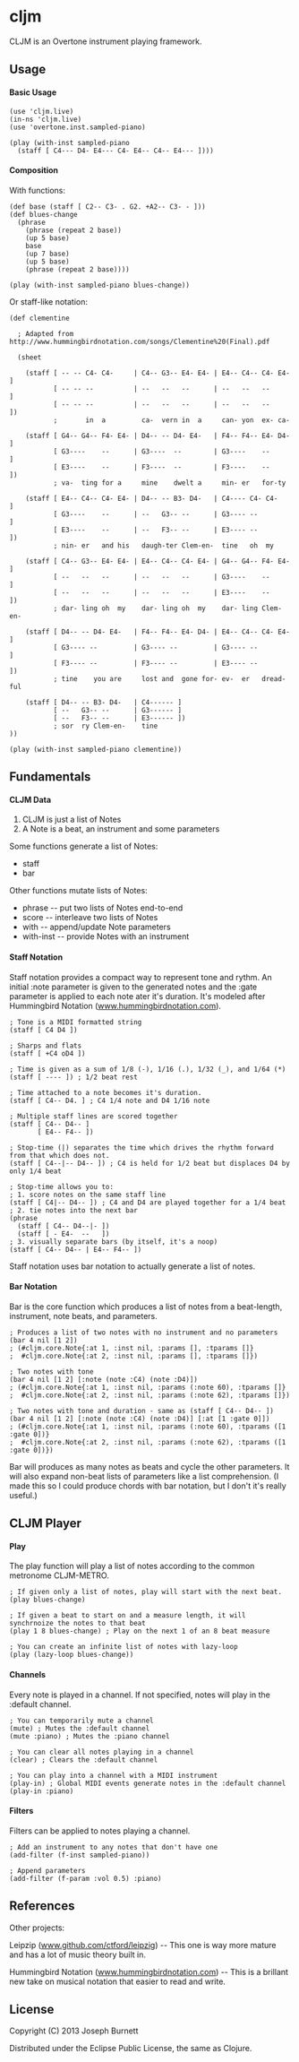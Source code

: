 # cljm

CLJM is an Overtone instrument playing framework.

## Usage

#### Basic Usage

    (use 'cljm.live)
    (in-ns 'cljm.live)
    (use 'overtone.inst.sampled-piano)
    
    (play (with-inst sampled-piano 
      (staff [ C4--- D4- E4--- C4- E4-- C4-- E4--- ])))

#### Composition

With functions:

    (def base (staff [ C2-- C3- . G2. +A2-- C3- - ]))
    (def blues-change
      (phrase
        (phrase (repeat 2 base))
        (up 5 base)
        base
        (up 7 base)
        (up 5 base)
        (phrase (repeat 2 base))))
    
    (play (with-inst sampled-piano blues-change))

Or staff-like notation:

    (def clementine
      
      ; Adapted from http://www.hummingbirdnotation.com/songs/Clementine%20(Final).pdf
      
      (sheet

        (staff [ -- -- C4- C4-     | C4-- G3-- E4- E4- | E4-- C4-- C4- E4- ]
               [ -- -- --          | --   --   --      | --   --   --      ]
               [ -- -- --          | --   --   --      | --   --   --      ])
               ;       in  a         ca-  vern in  a     can- yon  ex- ca-

        (staff [ G4-- G4-- F4- E4- | D4-- -- D4- E4-   | F4-- F4-- E4- D4- ]
               [ G3----    --      | G3----  --        | G3----    --      ]
               [ E3----    --      | F3----  --        | F3----    --      ])
               ; va-  ting for a     mine    dwelt a     min- er   for-ty

        (staff [ E4-- C4-- C4- E4- | D4-- -- B3- D4-   | C4---- C4- C4-    ]
               [ G3----    --      | --   G3-- --      | G3---- --         ]
               [ E3----    --      | --   F3-- --      | E3---- --         ])
               ; nin- er   and his   daugh-ter Clem-en-  tine   oh  my

        (staff [ C4-- G3-- E4- E4- | E4-- C4-- C4- E4- | G4-- G4-- F4- E4- ]
               [ --   --   --      | --   --   --      | G3----    --      ]
               [ --   --   --      | --   --   --      | E3----    --      ])
               ; dar- ling oh  my    dar- ling oh  my    dar- ling Clem-en-

        (staff [ D4-- -- D4- E4-   | F4-- F4-- E4- D4- | E4-- C4-- C4- E4- ]
               [ G3---- --         | G3---- --         | G3---- --         ]
               [ F3---- --         | F3---- --         | E3---- --         ])
               ; tine    you are     lost and  gone for- ev-  er   dread-ful 

        (staff [ D4-- -- B3- D4-   | C4------ ]
               [ --   G3-- --      | G3------ ]
               [ --   F3-- --      | E3------ ])
               ; sor  ry Clem-en-    tine
    ))
    
    (play (with-inst sampled-piano clementine))

## Fundamentals

#### CLJM Data

1. CLJM is just a list of Notes
2. A Note is a beat, an instrument and some parameters

Some functions generate a list of Notes:

* staff 
* bar

Other functions mutate lists of Notes:

* phrase -- put two lists of Notes end-to-end
* score -- interleave two lists of Notes
* with -- append/update Note parameters
* with-inst -- provide Notes with an instrument

#### Staff Notation

Staff notation provides a compact way to represent tone and rythm.  An initial :note parameter is given to the generated notes and the :gate parameter is applied to each note ater it's duration.  It's modeled after Hummingbird Notation (www.hummingbirdnotation.com).

    ; Tone is a MIDI formatted string
    (staff [ C4 D4 ])
    
    ; Sharps and flats
    (staff [ +C4 oD4 ])
    
    ; Time is given as a sum of 1/8 (-), 1/16 (.), 1/32 (_), and 1/64 (*)
    (staff [ ---- ]) ; 1/2 beat rest
    
    ; Time attached to a note becomes it's duration.
    (staff [ C4-- D4. ] ; C4 1/4 note and D4 1/16 note
    
    ; Multiple staff lines are scored together
    (staff [ C4-- D4-- ]
           [ E4-- F4-- ])
    
    ; Stop-time (|) separates the time which drives the rhythm forward from that which does not.
    (staff [ C4--|-- D4-- ]) ; C4 is held for 1/2 beat but displaces D4 by only 1/4 beat
    
    ; Stop-time allows you to:
    ; 1. score notes on the same staff line 
    (staff [ C4|-- D4-- ]) ; C4 and D4 are played together for a 1/4 beat
    ; 2. tie notes into the next bar
    (phrase
      (staff [ C4-- D4--|- ]) 
      (staff [ - E4-  --   ]) 
    ; 3. visually separate bars (by itself, it's a noop)
    (staff [ C4-- D4-- | E4-- F4-- ])

Staff notation uses bar notation to actually generate a list of notes.

#### Bar Notation

Bar is the core function which produces a list of notes from a beat-length, instrument, note beats, and parameters.

    ; Produces a list of two notes with no instrument and no parameters
    (bar 4 nil [1 2])
    ; (#cljm.core.Note{:at 1, :inst nil, :params [], :tparams []} 
    ;  #cljm.core.Note{:at 2, :inst nil, :params [], :tparams []})
    
    ; Two notes with tone
    (bar 4 nil [1 2] [:note (note :C4) (note :D4)])
    ; (#cljm.core.Note{:at 1, :inst nil, :params (:note 60), :tparams []} 
    ;  #cljm.core.Note{:at 2, :inst nil, :params (:note 62), :tparams []})
    
    ; Two notes with tone and duration - same as (staff [ C4-- D4-- ])
    (bar 4 nil [1 2] [:note (note :C4) (note :D4)] [:at [1 :gate 0]])
    ; (#cljm.core.Note{:at 1, :inst nil, :params (:note 60), :tparams ([1 :gate 0])} 
    ;  #cljm.core.Note{:at 2, :inst nil, :params (:note 62), :tparams ([1 :gate 0])})

Bar will produces as many notes as beats and cycle the other parameters.  It will also expand non-beat lists of parameters like a list comprehension.  (I made this so I could produce chords with bar notation, but I don't it's really useful.)

## CLJM Player

#### Play

The play function will play a list of notes according to the common metronome CLJM-METRO.  

    ; If given only a list of notes, play will start with the next beat.
    (play blues-change)
    
    ; If given a beat to start on and a measure length, it will synchrnoize the notes to that beat
    (play 1 8 blues-change) ; Play on the next 1 of an 8 beat measure
    
    ; You can create an infinite list of notes with lazy-loop
    (play (lazy-loop blues-change))

#### Channels

Every note is played in a channel.  If not specified, notes will play in the :default channel.

    ; You can temporarily mute a channel
    (mute) ; Mutes the :default channel
    (mute :piano) ; Mutes the :piano channel
    
    ; You can clear all notes playing in a channel
    (clear) ; Clears the :default channel
    
    ; You can play into a channel with a MIDI instrument
    (play-in) ; Global MIDI events generate notes in the :default channel
    (play-in :piano)

#### Filters

Filters can be applied to notes playing a channel.

    ; Add an instrument to any notes that don't have one 
    (add-filter (f-inst sampled-piano))
    
    ; Append parameters
    (add-filter (f-param :vol 0.5) :piano)

## References

Other projects:

Leipzip (www.github.com/ctford/leipzig) -- This one is way more mature and has a lot of music theory built in.

Hummingbird Notation (www.hummingbirdnotation.com) -- This is a brillant new take on musical notation that easier to read and write.

## License

Copyright (C) 2013 Joseph Burnett

Distributed under the Eclipse Public License, the same as Clojure.

